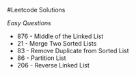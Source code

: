#Leetcode Solutions

*Easy Questions*
* 876 - Middle of the Linked List
* 21 - Merge Two Sorted Lists
* 83 - Remove Duplicate from Sorted List
* 86 - Partition List
* 206 - Reverse Linked List

